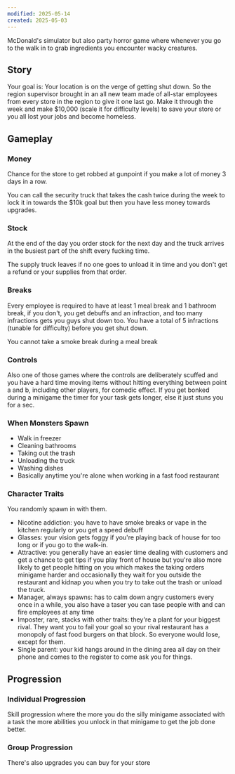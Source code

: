 ```yaml
---
modified: 2025-05-14
created: 2025-05-03
---
```

McDonald's simulator but also party horror game where whenever you go to the walk in to grab ingredients you encounter wacky creatures.

## Story
Your goal is: Your location is on the verge of getting shut down. So the region supervisor brought in an all new team made of all-star employees from every store in the region to give it one last go. Make it through the week and make $10,000 (scale it for difficulty levels) to save your store or you all lost your jobs and become homeless.
## Gameplay
### Money
Chance for the store to get robbed at gunpoint if you make a lot of money 3 days in a row.

You can call the security truck that takes the cash twice during the week to lock it in towards the $10k goal but then you have less money towards upgrades.
### Stock
At the end of the day you order stock for the next day and the truck arrives in the busiest part of the shift every fucking time.

The supply truck leaves if no one goes to unload it in time and you don't get a refund or your supplies from that order.
### Breaks
Every employee is required to have at least 1 meal break and 1 bathroom break, if you don't, you get debuffs and an infraction, and too many infractions gets you guys shut down too. You have a total of 5 infractions (tunable for difficulty) before you get shut down.

You cannot take a smoke break during a meal break
### Controls
Also one of those games where the controls are deliberately scuffed and you have a hard time moving items without hitting everything between point a and b, including other players, for comedic effect.
If you get bonked during a minigame the timer for your task gets longer, else it just stuns you for a sec.
### When Monsters Spawn
- Walk in freezer
- Cleaning bathrooms
- Taking out the trash
- Unloading the truck
- Washing dishes
- Basically anytime you're alone when working in a fast food restaurant
### Character Traits
You randomly spawn in with them.
- Nicotine addiction: you have to have smoke breaks or vape in the kitchen regularly or you get a speed debuff
- Glasses: your vision gets foggy if you're playing back of house for too long or if you go to the walk-in.
- Attractive: you generally have an easier time dealing with customers and get a chance to get tips if you play front of house but you're also more likely to get people hitting on you which makes the taking orders minigame harder and occasionally they wait for you outside the restaurant and kidnap you when you try to take out the trash or unload the truck.
- Manager, always spawns: has to calm down angry customers every once in a while, you also have a taser you can tase people with and can fire employees at any time
- Imposter, rare, stacks with other traits: they're a plant for your biggest rival. They want you to fail your goal so your rival restaurant has a monopoly of fast food burgers on that block. So everyone would lose, except for them.
- Single parent: your kid hangs around in the dining area all day on their phone and comes to the register to come ask you for things.
## Progression
### Individual Progression
Skill progression where the more you do the silly minigame associated with a task the more abilities you unlock in that minigame to get the job done better.
### Group Progression
There's also upgrades you can buy for your store

